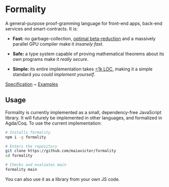 # Formality

A general-purpose proof-gramming language for front-end apps, back-end services and smart-contracts. It is:

- **Fast:** no garbage-collection, [optimal beta-reduction](https://medium.com/@maiavictor/solving-the-mystery-behind-abstract-algorithms-magical-optimizations-144225164b07) and a massively parallel GPU compiler make it *insanely fast*.

- **Safe:** a type system capable of proving mathematical theorems about its own programs make it *really secure*.

- **Simple:** its entire implementation takes [<1k LOC](javascript/formality.js), making it a simple standard *you could implement yourself*.

[Specification](spec.md) ~ [Examples](main.js)

## Usage
<a name="usage"/>

Formality is currently implemented as a small, dependency-free JavaScript library. It will futurely be implemented in other languages, and formalized in Agda/Coq. To use the current implementation:

```bash
# Installs formality
npm i -g formality

# Enters the repository
git clone https://github.com/maiavictor/formality
cd formality

# Checks and evaluates main
formality main
```

You can also use it as a library from your own JS code.
